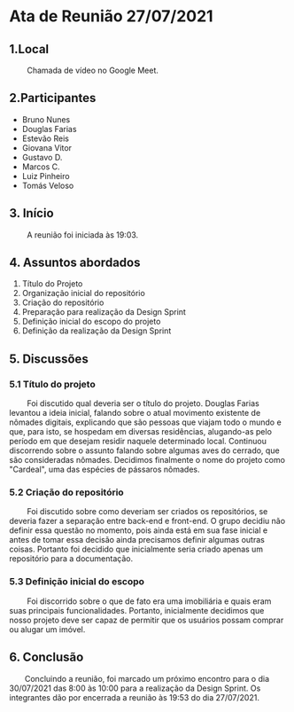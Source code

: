 # Ata de Reunião 27/07/2021
## 1.Local
&emsp;&emsp; Chamada de vídeo no Google Meet.

## 2.Participantes
 - Bruno Nunes
 - Douglas Farias
 - Estevão Reis
 - Giovana Vitor
 - Gustavo D.
 - Marcos C.
 - Luiz Pinheiro
 - Tomás Veloso
## 3. Início
 &emsp;&emsp; A reunião foi iniciada às 19:03.

## 4. Assuntos abordados
 1. Título do Projeto
 2. Organização inicial do repositório
 3. Criação do repositório
 4. Preparação para realização da Design Sprint
 5. Definição inicial do escopo do projeto
 6. Definição da realização da Design Sprint

## 5. Discussões
### 5.1 Título do projeto
 &emsp;&emsp; Foi discutido qual deveria ser o título do projeto. Douglas Farias levantou a ideia inicial, falando sobre o atual movimento existente de nômades digitais, explicando que são pessoas que viajam todo o mundo e que, para isto, se hospedam em diversas residências, alugando-as pelo período em que desejam residir naquele determinado local. Continuou discorrendo sobre o assunto falando sobre algumas aves do cerrado, que são consideradas nômades. Decidimos finalmente o nome do projeto como "Cardeal", uma das espécies de pássaros nômades.

### 5.2 Criação do repositório
  &emsp;&emsp; Foi discutido sobre como deveriam ser criados os repositórios, se deveria fazer a separação entre back-end e front-end. O grupo decidiu não definir essa questão no momento, pois ainda está em sua fase inicial e antes de tomar essa decisão ainda precisamos definir algumas outras coisas. Portanto foi decidido que inicialmente seria criado apenas um repositório para a documentação.

### 5.3 Definição inicial do escopo
  &emsp;&emsp; Foi discorrido sobre o que de fato era uma imobiliária e quais eram suas principais funcionalidades. Portanto, inicialmente decidimos que nosso projeto deve ser capaz de permitir que os usuários possam comprar ou alugar um imóvel. 

## 6. Conclusão
  Concluindo a reunião, foi marcado um próximo encontro para o dia 30/07/2021 das 8:00 às 10:00 para a realização da Design Sprint. Os integrantes dão por encerrada a reunião às 19:53 do dia 27/07/2021.